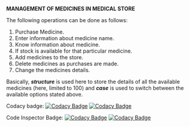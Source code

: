 **MANAGEMENT OF MEDICINES IN MEDICAL STORE**

The following operations can be done as follows:
1) Purchase Medicine.
2) Enter information about medicine name.
3) Know information about medicine.
4) If stock is available for that particular medicine.
5) Add medicines to the store.
6) Delete medicines as purchases are made.
7) Change the medicines details.

Basically, ***structure*** is used here to store the details of all the available medicines (here, limited to 100) and ***case*** is used to switch between the available options stated above.

Codacy badge:
[![Codacy Badge](https://api.codacy.com/project/badge/Grade/f1338aa300eb49ab997689a837403e8f)](https://app.codacy.com/gh/pavankumar9823/miniproject?utm_source=github.com&utm_medium=referral&utm_content=pavankumar9823/miniproject&utm_campaign=Badge_Grade_Settings)
[![Codacy Badge](https://app.codacy.com/project/badge/Grade/dfdba75d6f96464ab87f1491a211b6c8)](https://www.codacy.com/gh/pavankumar9823/miniproject/dashboard?utm_source=github.com&amp;utm_medium=referral&amp;utm_content=pavankumar9823/miniproject&amp;utm_campaign=Badge_Grade)

Code Inspector Badge:
[![Codacy Badge](https://frontend.code-inspector.com/public/project/25253/miniproject/dashboard)](https://www.code-inspector.com/project/25253/score/svg)
[![Codacy Badge](https://www.code-inspector.com/project/25253/status/svg)](https://app.codacy.com/gh/pavankumar9823/miniproject?utm_source=github.com&utm_medium=referral&utm_content=pavankumar9823/miniproject&utm_campaign=Badge_Grade_Settings)

